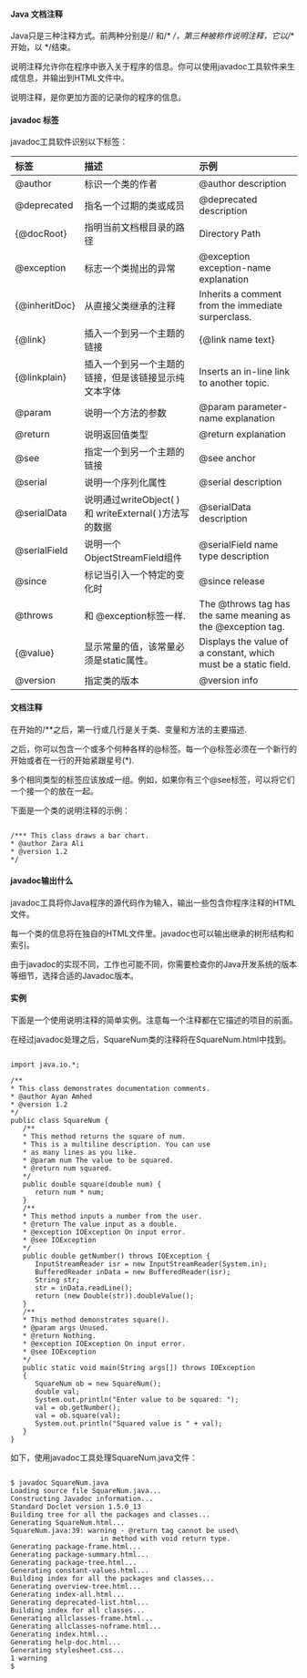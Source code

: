  
#### Java 文档注释

  Java只是三种注释方式。前两种分别是// 和/* */，第三种被称作说明注释，它以/** 开始，以 */结束。


 说明注释允许你在程序中嵌入关于程序的信息。你可以使用javadoc工具软件来生成信息，并输出到HTML文件中。


 说明注释，是你更加方面的记录你的程序的信息。




#### javadoc 标签

  javadoc工具软件识别以下标签： 

 

| 标签| 描述| 示例|
|:--|:--|:--|
| @author| 标识一个类的作者| @author description|
| @deprecated| 指名一个过期的类或成员| @deprecated description|
| {@docRoot}| 指明当前文档根目录的路径| Directory Path|
| @exception| 标志一个类抛出的异常| @exception exception-name explanation|
| {@inheritDoc}| 从直接父类继承的注释| Inherits a comment from the immediate surperclass.|
| {@link}| 插入一个到另一个主题的链接| {@link name text}|
| {@linkplain}| 插入一个到另一个主题的链接，但是该链接显示纯文本字体| Inserts an in-line link to another topic.|
| @param| 说明一个方法的参数| @param parameter-name explanation|
| @return| 说明返回值类型| @return explanation|
| @see| 指定一个到另一个主题的链接| @see anchor|
| @serial| 说明一个序列化属性| @serial description|
| @serialData| 说明通过writeObject( ) 和 writeExternal( )方法写的数据| @serialData description|
| @serialField| 说明一个ObjectStreamField组件| @serialField name type description|
| @since| 标记当引入一个特定的变化时| @since release|
| @throws| 和 @exception标签一样.| The @throws tag has the same meaning as the @exception tag.|
| {@value}| 显示常量的值，该常量必须是static属性。| Displays the value of a constant, which must be a static field.|
| @version| 指定类的版本| @version info|



#### 文档注释

  在开始的/**之后，第一行或几行是关于类、变量和方法的主要描述.


 之后，你可以包含一个或多个何种各样的@标签。每一个@标签必须在一个新行的开始或者在一行的开始紧跟星号(*).


 多个相同类型的标签应该放成一组。例如，如果你有三个@see标签，可以将它们一个接一个的放在一起。


 下面是一个类的说明注释的示例：

 
```

/*** This class draws a bar chart.
* @author Zara Ali
* @version 1.2
*/

```
 

#### javadoc输出什么

  javadoc工具将你Java程序的源代码作为输入，输出一些包含你程序注释的HTML文件。


 每一个类的信息将在独自的HTML文件里。javadoc也可以输出继承的树形结构和索引。


 由于javadoc的实现不同，工作也可能不同，你需要检查你的Java开发系统的版本等细节，选择合适的Javadoc版本。

 
#### 实例

  下面是一个使用说明注释的简单实例。注意每一个注释都在它描述的项目的前面。


 在经过javadoc处理之后，SquareNum类的注释将在SquareNum.html中找到。

 
```

import java.io.*;
 
/**
* This class demonstrates documentation comments.
* @author Ayan Amhed
* @version 1.2
*/
public class SquareNum {
   /**
   * This method returns the square of num.
   * This is a multiline description. You can use
   * as many lines as you like.
   * @param num The value to be squared.
   * @return num squared.
   */
   public double square(double num) {
      return num * num;
   }
   /**
   * This method inputs a number from the user.
   * @return The value input as a double.
   * @exception IOException On input error.
   * @see IOException
   */
   public double getNumber() throws IOException {
      InputStreamReader isr = new InputStreamReader(System.in);
      BufferedReader inData = new BufferedReader(isr);
      String str;
      str = inData.readLine();
      return (new Double(str)).doubleValue();
   }
   /**
   * This method demonstrates square().
   * @param args Unused.
   * @return Nothing.
   * @exception IOException On input error.
   * @see IOException
   */
   public static void main(String args[]) throws IOException
   {
      SquareNum ob = new SquareNum();
      double val;
      System.out.println("Enter value to be squared: ");
      val = ob.getNumber();
      val = ob.square(val);
      System.out.println("Squared value is " + val);
   }
}

```
  如下，使用javadoc工具处理SquareNum.java文件： 

 
```

$ javadoc SquareNum.java
Loading source file SquareNum.java...
Constructing Javadoc information...
Standard Doclet version 1.5.0_13
Building tree for all the packages and classes...
Generating SquareNum.html...
SquareNum.java:39: warning - @return tag cannot be used\
                      in method with void return type.
Generating package-frame.html...
Generating package-summary.html...
Generating package-tree.html...
Generating constant-values.html...
Building index for all the packages and classes...
Generating overview-tree.html...
Generating index-all.html...
Generating deprecated-list.html...
Building index for all classes...
Generating allclasses-frame.html...
Generating allclasses-noframe.html...
Generating index.html...
Generating help-doc.html...
Generating stylesheet.css...
1 warning
$

```
 

